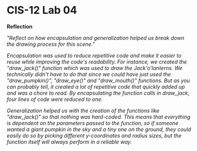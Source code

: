 # CIS-12 Lab 04

<b> Reflection </b>

<i>"Reflect on how encapsulation and generalization helped us break down the drawing process for this scene."

Encapsulation was used to reduce repetitive code and make it easier to reuse while improving the code's readability. 
For instance, we created the "draw_jack()" function which was used to draw the Jack'o'lanterns. We technically didn't 
have to do that since we could have just used the "draw_pumpkin()", "draw_eye()" and "draw_mouth()" functions. 
But as you can probably tell, it created a lot of repetitive code that quickly added up and was a chore to read. 
By encapsulating the function calls in draw_jack, four lines of code were reduced to one.

Generalization helped us with the creation of the functions like "draw_jack()" so that nothing was hard-coded. This 
means that everything is dependent on the parameters passed to the function, so if someone wanted a giant pumpkin in 
the sky and a tiny one on the ground, they could easily do so by picking different y-coordinates and radius sizes, but
the function itself will always perform in a reliable way.

